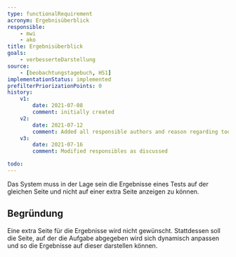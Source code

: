 ```yaml
---
type: functionalRequirement
acronym: Ergebnisüberblick
responsible:
    - mwi
    - ako
title: Ergebnisüberblick
goals:
    - verbesserteDarstellung
source:
    - [beobachtungstagebuch, HS1]
implementationStatus: implemented
prefilterPriorizationPoints: 0
history:
    v1:
        date: 2021-07-08
        comment: initially created
    v2:
        date: 2021-07-12
        comment: Added all responsible authors and reason regarding todo
    v3:
        date: 2021-07-16
        comment: Modified responsibles as discussed

todo:
---
```


Das System muss in der Lage sein die Ergebnisse eines Tests auf der gleichen Seite und nicht auf einer extra Seite anzeigen zu können.

## Begründung
Eine extra Seite für die Ergebnisse wird nicht gewünscht. Stattdessen soll die Seite, auf der die Aufgabe abgegeben wird sich dynamisch anpassen und so die Ergebnisse auf dieser darstellen können.
